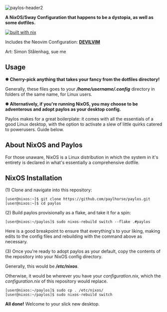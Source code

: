 ![paylos-header2](https://github.com/paylhorse/paylos/assets/74363924/bf211d6e-f5fe-40ce-8de9-d1eb9cfa3e91)

**A NixOS/Sway Configuration that happens to be a dystopia, as well as some dotfiles.**

[![built with nix](https://builtwithnix.org/badge.svg)](https://builtwithnix.org)

Includes the Neovim Configuration: [**DEVILVIM**](https://github.com/paylhorse/paylos/tree/main/dotfiles/nvim)

Art: Simon Stålenhag, sue me

## Usage

**❅ Cherry-pick anything that takes your fancy from the dotfiles directory!**

Generally, these files goes to your ***/home/username/.config*** directory in folders of the same name, for Linux users.

**❅ Alternatively, if you're running NixOS, you may choose to be adventerous and adopt paylos as your desktop config.**

Paylos makes for a great boilerplate: it comes with all the essentials of a good Linux desktop, with the option to activate a slew of little quirks catered to powerusers. Guide below.

## About NixOS and Paylos

For those unaware, NixOS is a Linux distribution in which the system in it's entirety is declared in what's essentially a comprehensive dotfile.

## NixOS Installation
(1) Clone and navigate into this repository:
```console
[user@nixos:~]$ git clone https://github.com/paylhorse/paylos.git
[user@nixos:~]$ cd paylos
```
(2) Build paylos provisionally as a flake, and take it for a spin:
```console
[user@nixos:~/paylos]$ sudo nixos-rebuild switch --flake .#paylos
```
Here is a good breakpoint to ensure that everything's to your liking, making edits to the config files and rebuilding with the command above as necessary.

(3) Once you're ready to adopt paylos as your default, copy the contents of the repository into your NixOS config directory.

Generally, this would be ***/etc/nixos***.

Otherwise, it would be wherever you have your *configuration.nix*, which the *configuration.nix* of this repository would replace.
```console
[user@nixos:~/paylos]$ sudo cp . /etc/nixos/
[user@nixos:~/paylos]$ sudo nixos-rebuild switch
```
**All done!** Welcome to your slick new desktop.
